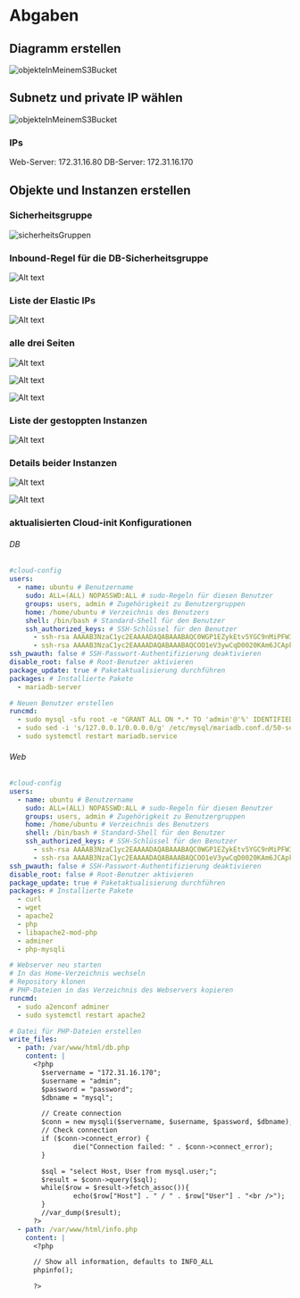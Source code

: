 # Abgaben

## Diagramm erstellen

![objekteInMeinemS3Bucket](diagramm/KN05Diagramm.png)

## Subnetz und private IP wählen

![objekteInMeinemS3Bucket](screenshot/screenshotSubnetze.png)

### IPs

Web-Server: 172.31.16.80
DB-Server: 172.31.16.170

## Objekte und Instanzen erstellen

### Sicherheitsgruppe

![sicherheitsGruppen](screenshot/sicherheitsGruppen.png)

### Inbound-Regel für die DB-Sicherheitsgruppe

![Alt text](image.png)

### Liste der Elastic IPs

![Alt text](image-1.png)

### alle drei Seiten

![Alt text](image-3.png)

![Alt text](image-4.png)

![Alt text](image-5.png)

### Liste der gestoppten Instanzen

![Alt text](image-6.png)

### Details beider Instanzen

![Alt text](image-7.png)

![Alt text](image-8.png)

### aktualisierten Cloud-init Konfigurationen

###### DB

```yaml
#cloud-config
users:
  - name: ubuntu # Benutzername
    sudo: ALL=(ALL) NOPASSWD:ALL # sudo-Regeln für diesen Benutzer
    groups: users, admin # Zugehörigkeit zu Benutzergruppen
    home: /home/ubuntu # Verzeichnis des Benutzers
    shell: /bin/bash # Standard-Shell für den Benutzer
    ssh_authorized_keys: # SSH-Schlüssel für den Benutzer
      - ssh-rsa AAAAB3NzaC1yc2EAAAADAQABAAABAQC0WGP1EZykEtv5YGC9nMiPFW3U3DmZNzKFO5nEu6uozEHh4jLZzPNHSrfFTuQ2GnRDSt+XbOtTLdcj26+iPNiFoFha42aCIzYjt6V8Z+SQ9pzF4jPPzxwXfDdkEWylgoNnZ+4MG1lNFqa8aO7F62tX0Yj5khjC0Bs7Mb2cHLx1XZaxJV6qSaulDuBbLYe8QUZXkMc7wmob3PM0kflfolR3LE7LResIHWa4j4FL6r5cQmFlDU2BDPpKMFMGUfRSFiUtaWBNXFOWHQBC2+uKmuMPYP4vJC9sBgqMvPN/X2KyemqdMvdKXnCfrzadHuSSJYEzD64Cve5Zl9yVvY4AqyBD aws-key-nussle
      - ssh-rsa AAAAB3NzaC1yc2EAAAADAQABAAABAQCOO1eV3ywCqD0020KAm6JCApkzPebcJCF0/7nBOo6PluV1+yKfmxPzR3dn/p/33uZQv6SCAb+Iaz9KGtKAUPom8DBk9nWzve02hZ6levGhKey3i0aFCbsd71RdS2DxN3UeL1JZe9jKE67c2Zc3jXoMmF1juTxR+EEeM+lUbN544IG8UIcDtgBsoDqNSnH9FG5NPGCO63ykzFUEU+77LDVS6XF5hWe7v6i+cqENVncKYY3mc9jPeY0BDgniz3KOpBd2/RwfJUMTReG+Cm8zbjGPyxHgUgGtyf18DjQd1Su9Vd1ygL8ADZQuVjtYS9VicmLhlDyGdDxDkB7NOBPJ3QfR aws-key-sandro
ssh_pwauth: false # SSH-Passwort-Authentifizierung deaktivieren
disable_root: false # Root-Benutzer aktivieren
package_update: true # Paketaktualisierung durchführen
packages: # Installierte Pakete
  - mariadb-server

# Neuen Benutzer erstellen
runcmd:
  - sudo mysql -sfu root -e "GRANT ALL ON *.* TO 'admin'@'%' IDENTIFIED BY 'password' WITH GRANT OPTION;"
  - sudo sed -i 's/127.0.0.1/0.0.0.0/g' /etc/mysql/mariadb.conf.d/50-server.cnf
  - sudo systemctl restart mariadb.service
```

###### Web

```yaml
#cloud-config
users:
  - name: ubuntu # Benutzername
    sudo: ALL=(ALL) NOPASSWD:ALL # sudo-Regeln für diesen Benutzer
    groups: users, admin # Zugehörigkeit zu Benutzergruppen
    home: /home/ubuntu # Verzeichnis des Benutzers
    shell: /bin/bash # Standard-Shell für den Benutzer
    ssh_authorized_keys: # SSH-Schlüssel für den Benutzer
      - ssh-rsa AAAAB3NzaC1yc2EAAAADAQABAAABAQC0WGP1EZykEtv5YGC9nMiPFW3U3DmZNzKFO5nEu6uozEHh4jLZzPNHSrfFTuQ2GnRDSt+XbOtTLdcj26+iPNiFoFha42aCIzYjt6V8Z+SQ9pzF4jPPzxwXfDdkEWylgoNnZ+4MG1lNFqa8aO7F62tX0Yj5khjC0Bs7Mb2cHLx1XZaxJV6qSaulDuBbLYe8QUZXkMc7wmob3PM0kflfolR3LE7LResIHWa4j4FL6r5cQmFlDU2BDPpKMFMGUfRSFiUtaWBNXFOWHQBC2+uKmuMPYP4vJC9sBgqMvPN/X2KyemqdMvdKXnCfrzadHuSSJYEzD64Cve5Zl9yVvY4AqyBD aws-key-nussle
      - ssh-rsa AAAAB3NzaC1yc2EAAAADAQABAAABAQCOO1eV3ywCqD0020KAm6JCApkzPebcJCF0/7nBOo6PluV1+yKfmxPzR3dn/p/33uZQv6SCAb+Iaz9KGtKAUPom8DBk9nWzve02hZ6levGhKey3i0aFCbsd71RdS2DxN3UeL1JZe9jKE67c2Zc3jXoMmF1juTxR+EEeM+lUbN544IG8UIcDtgBsoDqNSnH9FG5NPGCO63ykzFUEU+77LDVS6XF5hWe7v6i+cqENVncKYY3mc9jPeY0BDgniz3KOpBd2/RwfJUMTReG+Cm8zbjGPyxHgUgGtyf18DjQd1Su9Vd1ygL8ADZQuVjtYS9VicmLhlDyGdDxDkB7NOBPJ3QfR aws-key-sandro
ssh_pwauth: false # SSH-Passwort-Authentifizierung deaktivieren
disable_root: false # Root-Benutzer aktivieren
package_update: true # Paketaktualisierung durchführen
packages: # Installierte Pakete
  - curl
  - wget
  - apache2
  - php
  - libapache2-mod-php
  - adminer
  - php-mysqli

# Webserver neu starten
# In das Home-Verzeichnis wechseln
# Repository klonen
# PHP-Dateien in das Verzeichnis des Webservers kopieren
runcmd:
  - sudo a2enconf adminer
  - sudo systemctl restart apache2

# Datei für PHP-Dateien erstellen
write_files:
  - path: /var/www/html/db.php
    content: |
      <?php
        $servername = "172.31.16.170";
        $username = "admin";
        $password = "password";
        $dbname = "mysql";

        // Create connection
        $conn = new mysqli($servername, $username, $password, $dbname);
        // Check connection
        if ($conn->connect_error) {
                die("Connection failed: " . $conn->connect_error);
        }

        $sql = "select Host, User from mysql.user;";
        $result = $conn->query($sql);
        while($row = $result->fetch_assoc()){
                echo($row["Host"] . " / " . $row["User"] . "<br />");
        }
        //var_dump($result);
      ?>
  - path: /var/www/html/info.php
    content: |
      <?php

      // Show all information, defaults to INFO_ALL
      phpinfo();

      ?>
```
